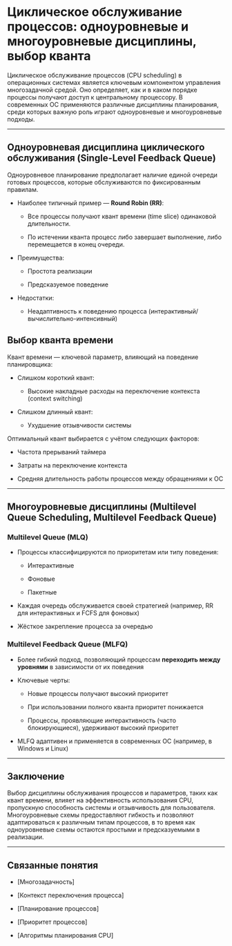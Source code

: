 # Циклическое обслуживание процессов: одноуровневые и многоуровневые дисциплины, выбор кванта

Циклическое обслуживание процессов (CPU scheduling) в операционных системах является ключевым компонентом управления многозадачной средой. Оно определяет, как и в каком порядке процессы получают доступ к центральному процессору. В современных ОС применяются различные дисциплины планирования, среди которых важную роль играют одноуровневые и многоуровневые подходы.

---

## Одноуровневая дисциплина циклического обслуживания (Single-Level Feedback Queue)

Одноуровневое планирование предполагает наличие единой очереди готовых процессов, которые обслуживаются по фиксированным правилам.

- Наиболее типичный пример — **Round Robin (RR)**:
    
    - Все процессы получают квант времени (time slice) одинаковой длительности.
        
    - По истечении кванта процесс либо завершает выполнение, либо перемещается в конец очереди.
        
- Преимущества:
    
    - Простота реализации
        
    - Предсказуемое поведение
        
- Недостатки:
    
    - Неадаптивность к поведению процесса (интерактивный/вычислительно-интенсивный)
        

## Выбор кванта времени

Квант времени — ключевой параметр, влияющий на поведение планировщика:

- Слишком короткий квант:
    
    - Высокие накладные расходы на переключение контекста (context switching)
        
- Слишком длинный квант:
    
    - Ухудшение отзывчивости системы
        

Оптимальный квант выбирается с учётом следующих факторов:

- Частота прерываний таймера
    
- Затраты на переключение контекста
    
- Средняя длительность работы процессов между обращениями к ОС
    

---

## Многоуровневые дисциплины (Multilevel Queue Scheduling, Multilevel Feedback Queue)

### Multilevel Queue (MLQ)

- Процессы классифицируются по приоритетам или типу поведения:
    
    - Интерактивные
        
    - Фоновые
        
    - Пакетные
        
- Каждая очередь обслуживается своей стратегией (например, RR для интерактивных и FCFS для фоновых)
    
- Жёсткое закрепление процесса за очередью
    

### Multilevel Feedback Queue (MLFQ)

- Более гибкий подход, позволяющий процессам **переходить между уровнями** в зависимости от их поведения
    
- Ключевые черты:
    
    - Новые процессы получают высокий приоритет
        
    - При использовании полного кванта приоритет понижается
        
    - Процессы, проявляющие интерактивность (часто блокирующиеся), удерживают высокий приоритет
        
- MLFQ адаптивен и применяется в современных ОС (например, в Windows и Linux)
    

---

## Заключение

Выбор дисциплины обслуживания процессов и параметров, таких как квант времени, влияет на эффективность использования CPU, пропускную способность системы и отзывчивость для пользователя. Многоуровневые схемы предоставляют гибкость и позволяют адаптироваться к различным типам процессов, в то время как одноуровневые схемы остаются простыми и предсказуемыми в реализации.

---

## Связанные понятия

- [Многозадачность]
    
- [Контекст переключения процесса]
    
- [Планирование процессов]
    
- [Приоритет процессов]
    
- [Алгоритмы планирования CPU]